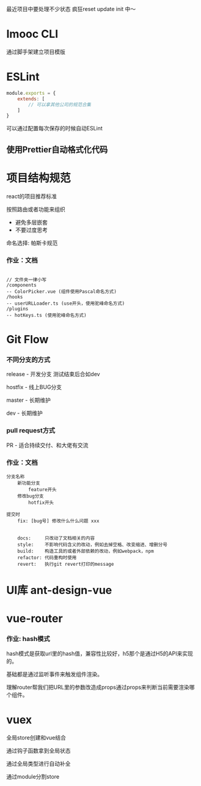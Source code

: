 最近项目中要处理不少状态 疯狂reset update init 中～

# Imooc CLI

通过脚手架建立项目模版

# ESLint

```jsx
module.exports = {
	extends: [
		// 可以拿其他公司的规范合集
	]
}
```

可以通过配置每次保存的时候自动ESLint

## 使用Prettier自动格式化代码

# 项目结构规范

react的项目推荐标准

按照路由或者功能来组织

- 避免多层嵌套
- 不要过度思考

命名选择: 帕斯卡规范

### 作业：文档

```tsx

// 文件夹一律小写
/components
-- ColorPicker.vue (组件使用Pascal命名方式)
/hooks
-- userURLLoader.ts (use开头，使用驼峰命名方式)
/plugins
-- hotKeys.ts (使用驼峰命名方式)
```

# Git Flow

### 不同分支的方式

release - 开发分支 测试结束后合如dev

hostfix - 线上BUG分支

master - 长期维护

dev - 长期维护

### pull request方式

PR - 适合持续交付、和大佬有交流

### 作业：文档

```tsx
分支名称
	新功能分支
		feature开头
	修改bug分支
		hotfix开头

提交时
	fix: [bug号] 修改什么什么问题 xxx
	

	docs:     只改动了文档相关的内容
	style:    不影响代码含义的改动，例如去掉空格、改变缩进、增删分号
	build:    构造工具的或者外部依赖的改动，例如webpack，npm
	refactor: 代码重构时使用
	revert:   执行git revert打印的message
```

# UI库 ant-design-vue

# vue-router

### 作业: hash模式

hash模式是获取url里的hash值，兼容性比较好，h5那个是通过H5的API来实现的。

基础都是通过监听事件来触发组件渲染。

理解router帮我们把URL里的参数改造成props通过props来判断当前需要渲染哪个组件。

# vuex

全局store创建和vue结合

通过钩子函数拿到全局状态

通过全局类型进行自动补全

通过module分割store

